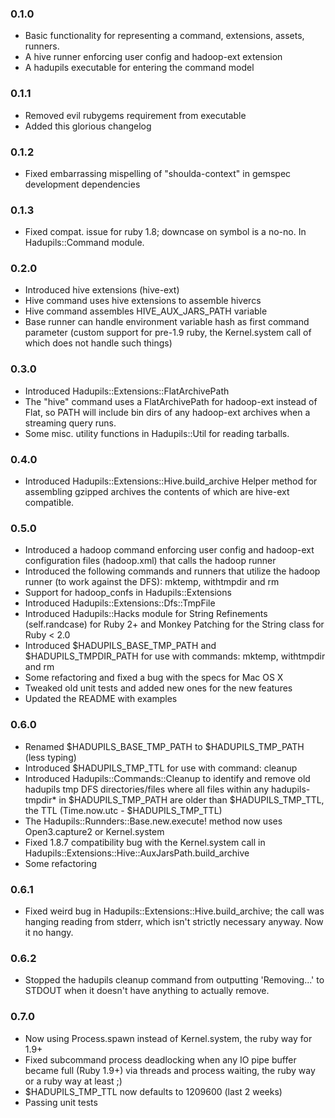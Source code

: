 
### 0.1.0

* Basic functionality for representing a command, extensions,
  assets, runners.
* A hive runner enforcing user config and hadoop-ext extension
* A hadupils executable for entering the command model

### 0.1.1

* Removed evil rubygems requirement from executable
* Added this glorious changelog

### 0.1.2

* Fixed embarrassing mispelling of "shoulda-context" in gemspec
  development dependencies

### 0.1.3

* Fixed compat. issue for ruby 1.8; downcase on symbol is a no-no.
  In Hadupils::Command module.

### 0.2.0

* Introduced hive extensions (hive-ext)
* Hive command uses hive extensions to assemble hivercs
* Hive command assembles HIVE_AUX_JARS_PATH variable
* Base runner can handle environment variable hash as first command
  parameter (custom support for pre-1.9 ruby, the Kernel.system call
  of which does not handle such things)

### 0.3.0

* Introduced Hadupils::Extensions::FlatArchivePath
* The "hive" command uses a FlatArchivePath for hadoop-ext instead
  of Flat, so PATH will include bin dirs of any hadoop-ext archives
  when a streaming query runs.
* Some misc. utility functions in Hadupils::Util for reading tarballs.

### 0.4.0

* Introduced Hadupils::Extensions::Hive.build_archive
  Helper method for assembling gzipped archives the contents of which
  are hive-ext compatible.

### 0.5.0

* Introduced a hadoop command enforcing user config and hadoop-ext
  configuration files (hadoop.xml) that calls the hadoop runner
* Introduced the following commands and runners that utilize the hadoop
  runner (to work against the DFS): mktemp, withtmpdir and rm
* Support for hadoop_confs in Hadupils::Extensions
* Introduced Hadupils::Extensions::Dfs::TmpFile
* Introduced Hadupils::Hacks module for String Refinements (self.randcase)
  for Ruby 2+ and Monkey Patching for the String class for Ruby < 2.0
* Introduced $HADUPILS_BASE_TMP_PATH and $HADUPILS_TMPDIR_PATH for use with
  commands: mktemp, withtmpdir and rm
* Some refactoring and fixed a bug with the specs for Mac OS X
* Tweaked old unit tests and added new ones for the new features
* Updated the README with examples

### 0.6.0

* Renamed $HADUPILS_BASE_TMP_PATH to $HADUPILS_TMP_PATH (less typing)
* Introduced $HADUPILS_TMP_TTL for use with command: cleanup
* Introduced Hadupils::Commands::Cleanup to identify and remove old hadupils tmp DFS
  directories/files where all files within any hadupils-tmpdir* in $HADUPILS_TMP_PATH
  are older than $HADUPILS_TMP_TTL, the TTL (Time.now.utc - $HADUPILS_TMP_TTL)
* The Hadupils::Runnders::Base.new.execute! method now uses Open3.capture2 or Kernel.system
* Fixed 1.8.7 compatibility bug with the Kernel.system call in
  Hadupils::Extensions::Hive::AuxJarsPath.build_archive
* Some refactoring

### 0.6.1

* Fixed weird bug in Hadupils::Extensions::Hive.build_archive; the call
  was hanging reading from stderr, which isn't strictly necessary anyway.
  Now it no hangy.

### 0.6.2
* Stopped the hadupils cleanup command from outputting 'Removing...' to STDOUT when it
  doesn't have anything to actually remove.

### 0.7.0
* Now using Process.spawn instead of Kernel.system, the ruby way for 1.9+
* Fixed subcommand process deadlocking when any IO pipe buffer became full (Ruby 1.9+) via
  threads and process waiting, the ruby way or a ruby way at least ;)
* $HADUPILS_TMP_TTL now defaults to 1209600 (last 2 weeks)
* Passing unit tests
